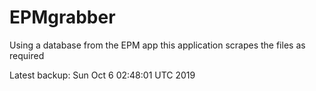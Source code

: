 # EPMgrabber
Using a database from the EPM app this application scrapes the files as required


Latest backup: Sun Oct 6 02:48:01 UTC 2019
